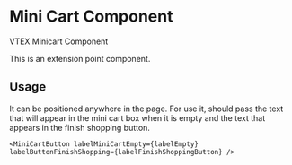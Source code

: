 # Mini Cart Component
VTEX Minicart Component 

This is an extension point component.

## Usage

It can be positioned anywhere in the page. For use it, should pass the text that will appear in the mini cart box when it is empty and the text that appears in the finish shopping button.

```<MiniCartButton labelMiniCartEmpty={labelEmpty} labelButtonFinishShopping={labelFinishShoppingButton} />```
